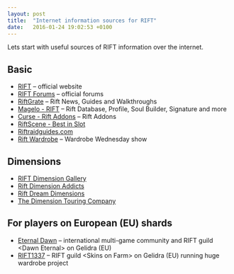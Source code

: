 ```yaml
---
layout: post
title:  "Internet information sources for RIFT"
date:   2016-01-24 19:02:53 +0100
---
```

Lets start with useful sources of RIFT information over the internet.

## Basic

* [RIFT](http://www.riftgame.com/) &ndash; official website
* [RIFT Forums](http://forums.riftgame.com/) &ndash; official forums
* [RiftGrate](http://www.riftgame.com/) &ndash; Rift News, Guides and Walkthroughs
* [Magelo - RIFT](http://rift.magelo.com/en/) &ndash; Rift Database, Profile, Soul Builder, Signature and more
* [Curse - Rift Addons](http://www.curse.com/addons/rift) &ndash; Rift Addons
* [RiftScene - Best in Slot](http://www.riftscene.com/best-in-slot/)
* [Riftraidguides.com](http://riftraidguides.com/)
* [Rift Wardrobe](http://rift-wardrobe.com/) &ndash; Wardrobe Wednesday show

## Dimensions

* [RIFT Dimension Gallery](http://www.dimensiongallery.com/)
* [Rift Dimension Addicts](http://dimensionaddicts.com/)
* [Rift Dream Dimensions](http://riftdreamdimensions.com/)
* [The Dimension Touring Company](http://www.dimensiontouring.com/)

## For players on European (EU) shards

* [Eternal Dawn](https://eternal-dawn.net/) &ndash; international multi-game community and RIFT guild &lt;Dawn Eternal&gt; on Gelidra (EU)
* [RIFT1337](http://rift1337.com/) &ndash; RIFT guild &lt;Skins on Farm&gt; on Gelidra (EU) running huge wardrobe project
